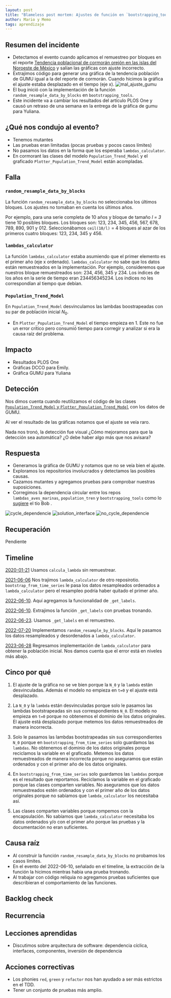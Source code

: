 ```yaml
---
layout: post
title: "Blameless post mortem: Ajustes de función en `bootstrapping_tools`"
author: Mario y Memo
tags: aprendizaje
---
```


## Resumen del incidente

- Detectamos el evento cuando aplicamos el remuestreo por bloques en el reporte [Tendencia poblacional de cormorán orejón en las islas del Noroeste de México](https://bitbucket.org/IslasGECI/cormorant_population_growth/src/develop/reports/tendencia_poblacional_cormoran.tex) y salían las gráficas con ajuste incorrecto.
- Extrajimos código para generar una gráfica de la tendencia población de GUMU igual a la del reporte de cormorán. Cuando hicimos la gráfica el ajuste estaba desplazado en el tiempo (eje x).
![mal_ajuste_gumu](/assets/images/gumu_guadalupe_population_trend_wrong_fit.png)
- El bug inició con la implementación de la función `random_resample_data_by_blocks` en `bootstrapping_tools`.
- Este incidente va a cambiar los resultados del artículo PLOS One y causó un retraso de una semana en la entrega de la gráfica de gumu para Yuliana.

## ¿Qué nos condujo al evento?

- Tenemos mutantes
- Las pruebas eran limitadas (pocas pruebas y pocos casos límites)
- No pasamos los datos en la forma que los esperaba `lambdas_calculator`.
- En cormorant las clases del modelo `Population_Trend_Model` y el graficado `Plotter_Population_Trend_Model` están acompladas.

## Falla
### `random_resample_data_by_blocks` 
La función `random_resample_data_by_blocks` no seleccionaba los últimos bloques. 
Los ajustes no tomaban en cuenta los últimos años.

Por ejemplo, para una serie completa de 10 años y bloque de tamaño _l = 3_ tiene 10 posibles bloques.
Los bloques son: 123, 234, 345, 456, 567, 678, 789, 890, 901 y 012.
Seleccionábamos `ceil(10/l)` = 4 bloques al azar de los primeros cuatro bloques: 123, 234, 345 y 456. 

### `lambdas_calculator` 
La función `lambdas_calculator` estaba asumiendo que el primer elemento es el primer año (eje x ordenado).
`lambdas_calculator` no sabe que los datos están remuestreados en la implementación. 
Por ejemplo, consideremos que nuestros bloque remuestreados son: 234, 456, 345 y 234.
Los índices de los años en la serie de tiempo eran 234456345234.
Los índices no les correspondían al tiempo que debían.

### `Population_Trend_Model` 
En `Population_Trend_Model` desvinculamos las lambdas boostrapeadas con su par de población inicial $N_0$.


- En `Plotter_Population_Trend_Model` el tiempo empieza en 1. Este no fue un error crítico pero consumió tiempo para corregir y analizar si era la causa raíz del problema.

## Impacto

- Resultados PLOS One
- Gráficas DCCO para Emily.
- Gráfica GUMU para Yuliana

## Detección

Nos dimos cuenta cuando reutilizamos el código de las clases [`Population_Trend_Model` y `Plotter_Population_Trend_Model`](https://bitbucket.org/IslasGECI/cormorant_population_growth/src/ee268ee38d3172f88908ba603ba0f11b967cd43e/src/calculate_cormorant_growth_rate.py#lines-55) con los datos de GUMU.

Al ver el resultado de las gráficas notamos que el ajuste se veía raro.

Nada nos tronó, la detección fue visual ¿Cómo mejoramos para que la detección sea automática? ¿O debe haber algo más que nos avisara?

## Respuesta

- Generamos la gráfica de GUMU y notamos que no se veía bien el ajuste.
- Exploramos los repositorios involucrados y detectamos las posibles causas.
- Cazamos mutantes y agregamos pruebas para comprobar nuestras suposiciones.
- Corregimos la dependencia circular entre los repos `lambdas_aves_marinas`, `population_tren` y `bootstrapping_tools` como lo [sugiere](https://learning.oreilly.com/library/view/clean-architecture-a/9780134494272/ch14.xhtml#ch14) el tío Bob .

![cycle_dependencie](/assets/images/cycle_dependencie.png)
![solution_interface](/assets/images/cyle_dependencie_solution.png)
![no_cycle_dependencie](/assets/images/no_cycle_dependencie.png)

## Recuperación

Pendiente

## Timeline

[2020-01-21](https://bitbucket.org/IslasGECI/cormorant_population_growth/commits/700faa4a08fed2ab44b4a8eebf2d55772253c3ec) Usamos `calcula_lambda` sin remuestrear.

[2021-06-06](https://github.com/IslasGECI/bootstrapping_tools/commit/0f933c0fd4e9e1bbdef42243a7a5153f6b58fdd3) Nos trajimos `lambda_calculator` de otro reposirotio. `bootstrap_from_time_series` le pasa los datos resampleados ordenados a `lambda_calculator` pero el resampleo podría haber quitado el primer año.

[2022-06-10](https://github.com/IslasGECI/bootstrapping_tools/commit/2a693bdc1012b2a3fa210b6d1750cf73e1494306). Aquí agregamos la funcionalidad de `_get_labels`.

[2022-06-10](https://github.com/IslasGECI/bootstrapping_tools/commit/bddd257dc691bc3cddcbd1f603383c90b1a7d0c6). Extrajimos la función `_get_labels` con pruebas tronando.

[2022-06-23](https://github.com/IslasGECI/bootstrapping_tools/commit/b93b43a35799b15135164634b33b6e381574057b). Usamos `_get_labels` en el remuestreo.

[2022-07-20](https://github.com/IslasGECI/bootstrapping_tools/commit/9fb7f9ec617ec538265d56f5f6ebb0f6f7cad86f) Implementamos `random_resample_by_blocks`. Aquí le pasamos los datos resampleados y desordenados a `lambda_calculator`.

[2023-06-28](https://github.com/IslasGECI/population_trend/commit/b2ec08f5f9a33e427c55dd5c2e61fea593905eb4) Regresamos implementación de `lambda_calculator` para obtener la población inicial. Nos damos cuenta que el error está en niveles más abajo.


## Cinco por qué

1. El ajuste de la gráfica no se ve bien porque la `N_0` y la `lambda` están desvinculadas. Además el modelo no empieza en `t=0` y el ajuste está desplazado.

2. La `N_0` y la `lambda` están desvinculadas porque solo le pasamos las lambdas bootstrapeadas sin sus correspondientes `N_0`. El modelo no empieza en `t=0` porque no obtenemos el dominio de los datos originales. El ajuste está desplazado porque metemos los datos remuestreados de manera incorrecta.

3. Solo le pasamos las lambdas bootstrapeadas sin sus correspondientes `N_0` porque en `bootstrapping_from_time_series` solo guardamos las `lambdas`. No obtenemos el dominio de los datos originales porque reciclamos la variable en el graficado. Metemos los datos remuestreados de manera incorrecta porque no aseguramos que están ordenados y con el primer año de los datos originales.

4. En `bootstrapping_from_time_series` solo guardamos las `lambdas` porque es el resultado que reportamos. Reciclamos la variable en el graficado porque las clases comparten variables. No aseguramos que los datos remuestreados estén ordenados y con el primer año de los datos originales porque no sabíamos que `lambda_calculator` los necesitaba así.

5. Las clases comparten variables porque rompemos con la encapsulación. No sabíamos que `lambda_calculator` necesitaba los datos ordenados y/o con el primer año porque las pruebas y la documentación no eran suficientes.

## Causa raíz
- Al construir la función `random_resample_data_by_blocks` no probamos los casos límites.
- En el evento del 2022-06-10, señalado en el timeline, la extracción de la función la hicimos mientras habia una prueba tronando.
- Al trabajar con código reliquia no agregamos pruebas suficientes que describieran el comportamiento de las funciones.  

## Backlog check

## Recurrencia

## Lecciones aprendidas
- Discutimos sobre arquitectura de software: dependencia cíclica, interfaces, componentes, inversión de dependencia

## Acciones correctivas
- Los phonies `red`, `green` y `refactor` nos han ayudado a ser más estrictos en el TDD.
- Tener un conjunto de pruebas más amplio.
